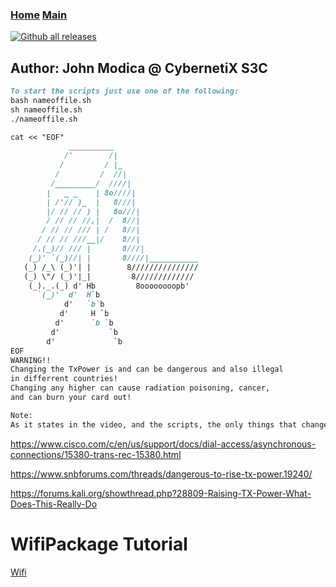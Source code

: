 ### [Home](https://CybernetiX-S3C.github.io)   [Main](https://CybernetiX-S3C.github.io/main)
[![Github all releases](https://img.shields.io/github/downloads/Naereen/StrapDown.js/total.svg)](https://GitHub.com/CybernetiX-S3C/wifipackage/)

## Author: John Modica @ CybernetiX S3C

```markdown
To start the scripts just use one of the following: 
bash nameoffile.sh
sh nameoffile.sh
./nameoffile.sh

cat << "EOF"            
             __________
            /'        /|
           /         / |_
          /         /  //|
         /_________/  ////|
        |   _ _    | 8o////|
        | /'// )_  |   8///|
        |/ // // ) |   8o///|
        / // // //,|  /  8//|
       / // // /// | /   8//|
      / // // ///__|/    8//|
     /.(_)// /// |       8///|
    (_)' `(_)//| |       8////|___________
   (_) /_\ (_)'| |        8///////////////
   (_) \"/ (_)'|_|         8/////////////
    (_)._.(_) d' Hb         8oooooooopb'
      `(_)'  d'  H`b
            d'   `b`b
           d'     H `b
          d'      `b `b
         d'           `b
        d'             `b
EOF
WARNING!! 
Changing the TxPower is and can be dangerous and also illegal 
in differrent countries!
Changing any higher can cause radiation poisoning, cancer,
and can burn your card out!

Note:
As it states in the video, and the scripts, the only things that change is the mode, NOT the name! wlan1 will stay wlan1. wla0 with stay wlan0. when doing your packet collecing use wlan0/wlan1.

```
https://www.cisco.com/c/en/us/support/docs/dial-access/asynchronous-connections/15380-trans-rec-15380.html

https://www.snbforums.com/threads/dangerous-to-rise-tx-power.19240/

https://forums.kali.org/showthread.php?28809-Raising-TX-Power-What-Does-This-Really-Do

# WifiPackage Tutorial
[Wifi](https://www.youtube.com/watch?v=Ae6NImby6ZA)
